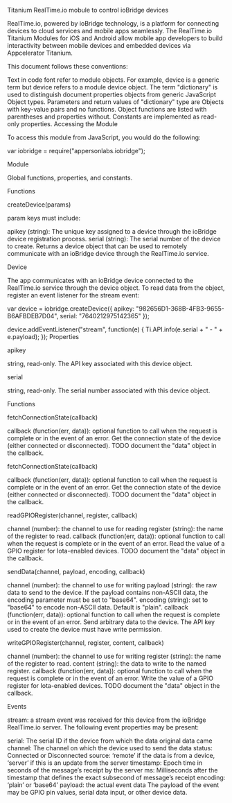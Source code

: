 Titanium RealTime.io mobule to control ioBridge devices

RealTime.io, powered by ioBridge technology, is a platform for connecting devices to cloud services 
and mobile apps seamlessly. The RealTime.io Titanium Modules for iOS and Android allow mobile app developers 
to build interactivity between mobile devices and embedded devices via Appcelerator Titanium.

This document follows these conventions:

Text in code font refer to module objects. For example, device is a generic term but device refers to a module device object.
The term "dictionary" is used to distinguish document properties objects from generic JavaScript Object types. Parameters and return values of "dictionary" type are Objects with key-value pairs and no functions.
Object functions are listed with parentheses and properties without. Constants are implemented as read-only properties.
Accessing the Module

To access this module from JavaScript, you would do the following:

var iobridge = require("appersonlabs.iobridge");

Module

Global functions, properties, and constants.

Functions

createDevice(params)

param keys must include:

apikey (string): The unique key assigned to a device through the ioBridge device registration process.
serial (string): The serial number of the device to create.
Returns a device object that can be used to remotely communicate with an ioBridge device through the RealTime.io service.


Device

The app communicates with an ioBridge device connected to the RealTime.io service through the device object. To read data from the object, register an event listener for the stream event:

var device = iobridge.createDevice({
    apikey: "982656D1-368B-4FB3-9655-B6AFBDEB7D04",
    serial: "7640212975142365"
});

device.addEventListener("stream", function(e) {
    Ti.API.info(e.serial + " - " + e.payload);
});
Properties

apikey

string, read-only. The API key associated with this device object.

serial

string, read-only. The serial number associated with this device object.

Functions

fetchConnectionState(callback)

callback (function(err, data)): optional function to call when the request is complete or in the event of an error.
Get the connection state of the device (either connected or disconnected). TODO document the "data" object in the callback.

fetchConnectionState(callback)

callback (function(err, data)): optional function to call when the request is complete or in the event of an error.
Get the connection state of the device (either connected or disconnected). TODO document the "data" object in the callback.

readGPIORegister(channel, register, callback)

channel (number): the channel to use for reading
register (string): the name of the register to read.
callback (function(err, data)): optional function to call when the request is complete or in the event of an error.
Read the value of a GPIO register for Iota-enabled devices. TODO document the "data" object in the callback.

sendData(channel, payload, encoding, callback)

channel (number): the channel to use for writing
payload (string): the raw data to send to the device. If the payload contains non-ASCII data, the encoding parameter must be set to "base64".
encoding (string): set to "base64" to encode non-ASCII data. Default is "plain".
callback (function(err, data)): optional function to call when the request is complete or in the event of an error.
Send arbitrary data to the device. The API key used to create the device must have write permission.

writeGPIORegister(channel, register, content, callback)

channel (number): the channel to use for writing
register (string): the name of the register to read.
content (string): the data to write to the named register.
callback (function(err, data)): optional function to call when the request is complete or in the event of an error.
Write the value of a GPIO register for Iota-enabled devices. TODO document the "data" object in the callback.

Events

stream: a stream event was received for this device from the ioBridge RealTime.io server. The following event properties may be present:

serial: The serial ID if the device from which the data original data came
channel: The channel on which the device used to send the data
status: Connected or Disconnected
source: ‘remote’ if the data is from a device, ‘server’ if this is an update from the server
timestamp: Epoch time in seconds of the message’s receipt by the server
ms: Milliseconds after the timestamp that defines the exact subsecond of message’s receipt
encoding: ‘plain’ or ‘base64’
payload: the actual event data
The payload of the event may be GPIO pin values, serial data input, or other device data.
